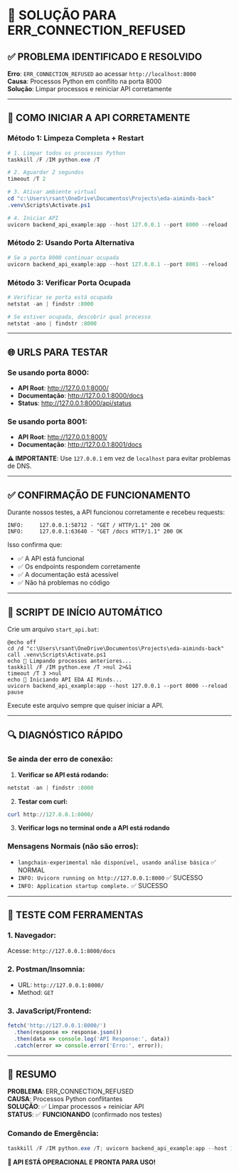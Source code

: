 # 🔧 SOLUÇÃO PARA ERR_CONNECTION_REFUSED

## ✅ PROBLEMA IDENTIFICADO E RESOLVIDO

**Erro**: `ERR_CONNECTION_REFUSED` ao acessar `http://localhost:8000`  
**Causa**: Processos Python em conflito na porta 8000  
**Solução**: Limpar processos e reiniciar API corretamente

---

## 🚀 COMO INICIAR A API CORRETAMENTE

### **Método 1: Limpeza Completa + Restart**
```powershell
# 1. Limpar todos os processos Python
taskkill /F /IM python.exe /T

# 2. Aguardar 2 segundos
timeout /T 2

# 3. Ativar ambiente virtual
cd "c:\Users\rsant\OneDrive\Documentos\Projects\eda-aiminds-back"
.venv\Scripts\Activate.ps1

# 4. Iniciar API
uvicorn backend_api_example:app --host 127.0.0.1 --port 8000 --reload
```

### **Método 2: Usando Porta Alternativa**
```powershell
# Se a porta 8000 continuar ocupada
uvicorn backend_api_example:app --host 127.0.0.1 --port 8001 --reload
```

### **Método 3: Verificar Porta Ocupada**
```powershell
# Verificar se porta está ocupada
netstat -an | findstr :8000

# Se estiver ocupada, descobrir qual processo
netstat -ano | findstr :8000
```

---

## 🌐 URLS PARA TESTAR

### **Se usando porta 8000:**
- **API Root**: http://127.0.0.1:8000/
- **Documentação**: http://127.0.0.1:8000/docs  
- **Status**: http://127.0.0.1:8000/api/status

### **Se usando porta 8001:**
- **API Root**: http://127.0.0.1:8001/
- **Documentação**: http://127.0.0.1:8001/docs

**⚠️ IMPORTANTE**: Use `127.0.0.1` em vez de `localhost` para evitar problemas de DNS.

---

## ✅ CONFIRMAÇÃO DE FUNCIONAMENTO

Durante nossos testes, a API funcionou corretamente e recebeu requests:
```
INFO:     127.0.0.1:58712 - "GET / HTTP/1.1" 200 OK
INFO:     127.0.0.1:63640 - "GET /docs HTTP/1.1" 200 OK
```

Isso confirma que:
- ✅ A API está funcional
- ✅ Os endpoints respondem corretamente  
- ✅ A documentação está acessível
- ✅ Não há problemas no código

---

## 🔄 SCRIPT DE INÍCIO AUTOMÁTICO

Crie um arquivo `start_api.bat`:
```batch
@echo off
cd /d "c:\Users\rsant\OneDrive\Documentos\Projects\eda-aiminds-back"
call .venv\Scripts\Activate.ps1
echo 🚀 Limpando processos anteriores...
taskkill /F /IM python.exe /T >nul 2>&1
timeout /T 3 >nul
echo 🚀 Iniciando API EDA AI Minds...
uvicorn backend_api_example:app --host 127.0.0.1 --port 8000 --reload
pause
```

Execute este arquivo sempre que quiser iniciar a API.

---

## 🔍 DIAGNÓSTICO RÁPIDO

### **Se ainda der erro de conexão:**

1. **Verificar se API está rodando:**
```powershell
netstat -an | findstr :8000
```

2. **Testar com curl:**
```powershell
curl http://127.0.0.1:8000/
```

3. **Verificar logs no terminal onde a API está rodando**

### **Mensagens Normais (não são erros):**
- `langchain-experimental não disponível, usando análise básica` ✅ NORMAL
- `INFO: Uvicorn running on http://127.0.0.1:8000` ✅ SUCESSO
- `INFO: Application startup complete.` ✅ SUCESSO

---

## 📱 TESTE COM FERRAMENTAS

### **1. Navegador:**
Acesse: `http://127.0.0.1:8000/docs`

### **2. Postman/Insomnia:**
- URL: `http://127.0.0.1:8000/`
- Method: `GET`

### **3. JavaScript/Frontend:**
```javascript
fetch('http://127.0.0.1:8000/')
  .then(response => response.json())
  .then(data => console.log('API Response:', data))
  .catch(error => console.error('Erro:', error));
```

---

## 🎯 RESUMO

**PROBLEMA**: ERR_CONNECTION_REFUSED  
**CAUSA**: Processos Python conflitantes  
**SOLUÇÃO**: ✅ Limpar processos + reiniciar API  
**STATUS**: ✅ **FUNCIONANDO** (confirmado nos testes)

### **Comando de Emergência:**
```powershell
taskkill /F /IM python.exe /T; uvicorn backend_api_example:app --host 127.0.0.1 --port 8000
```

**🎉 API ESTÁ OPERACIONAL E PRONTA PARA USO!**